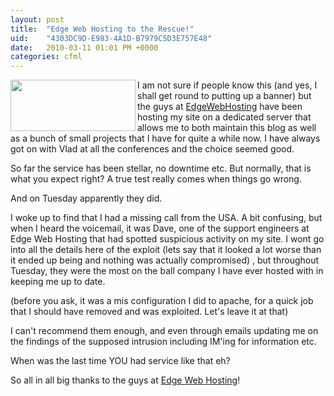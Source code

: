 ```yaml
---
layout: post
title:  "Edge Web Hosting to the Rescue!"
uid:	"4303DC9D-E983-4A1D-B7979C5D3E757E48"
date:   2010-03-11 01:01 PM +0000
categories: cfml
---
```

<p><a href="http://www.edgewebhosting.net"><img src="http://www.edgewebhosting.net/images/logolast.gif" border="0" alt="" width="200" height="82" align="left" /></a>I am not sure if people know this (and yes, I shall get round to putting up a banner) but the guys at <a href="http://www.edgewebhosting.net">EdgeWebHosting</a> have been hosting my site on a dedicated server that allows me to both maintain this blog as well as a bunch of small projects that I have for quite a while now. I have always got on with Vlad at all the conferences and the choice seemed good. </p>
<p>So far the service has been stellar, no downtime etc. But normally, that is what you expect right? A true test really comes when things go wrong. </p>
<p>And on Tuesday apparently they did. </p>
<p>I woke up to find that I had a missing call from the USA. A bit confusing, but when I heard the voicemail, it was Dave, one of the support engineers at Edge Web Hosting that had spotted suspicious activity on my site. I wont go into all the details here of the exploit (lets say that it looked a lot worse than it ended up being and nothing was actually compromised) , but throughout Tuesday, they were the most on the ball company I have ever hosted with in keeping me up to date. </p>
<p>(before you ask, it was a mis configuration I did to apache, for a quick job that I should have removed and was exploited. Let's leave it at that)</p>
<p>I can't recommend them enough, and even through emails updating me on the findings of the supposed intrusion including IM'ing for information etc. </p>
<p>When was the last time YOU had service like that eh?</p>
<p>So all in all big thanks to the guys at <a href="http://www.edgewebhosting.net">Edge Web Hosting</a>! </p>
<p> </p>